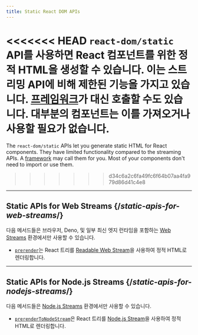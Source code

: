 ```yaml
---
title: Static React DOM APIs
---
```


<Intro>

<<<<<<< HEAD
`react-dom/static` API를 사용하면 React 컴포넌트를 위한 정적 HTML을 생성할 수 있습니다. 이는 스트리밍 API에 비해 제한된 기능을 가지고 있습니다. [프레임워크](/learn/start-a-new-react-project#production-grade-react-frameworks)가 대신 호출할 수도 있습니다. 대부분의 컴포넌트는 이를 가져오거나 사용할 필요가 없습니다.
=======
The `react-dom/static` APIs let you generate static HTML for React components. They have limited functionality compared to the streaming APIs. A [framework](/learn/start-a-new-react-project#full-stack-frameworks) may call them for you. Most of your components don't need to import or use them.
>>>>>>> d34c6a2c6fa49fc6f64b07aa4fa979d86d41c4e8

</Intro>

---

## Static APIs for Web Streams {/*static-apis-for-web-streams*/}

다음 메서드들은 브라우저, Deno, 및 일부 최신 엣지 런타임을 포함하는 [Web Streams](https://developer.mozilla.org/en-US/docs/Web/API/Streams_API) 환경에서만 사용할 수 있습니다.

* [`prerender`](/reference/react-dom/static/prerender)는 React 트리를 [Readable Web Stream](https://developer.mozilla.org/en-US/docs/Web/API/ReadableStream)을 사용하여 정적 HTML로 렌더링합니다.


---

## Static APIs for Node.js Streams {/*static-apis-for-nodejs-streams*/}

다음 메서드들은 [Node.js Streams](https://nodejs.org/api/stream.html) 환경에서만 사용할 수 있습니다.

* [`prerenderToNodeStream`](/reference/react-dom/static/prerenderToNodeStream)은 React 트리를 [Node.js Stream](https://nodejs.org/api/stream.html)을 사용하여 정적 HTML로 렌더링합니다.


